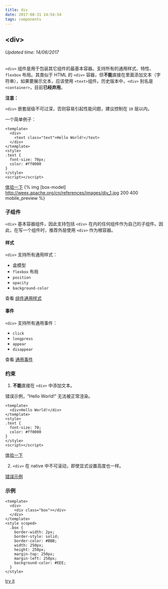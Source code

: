 ```yaml
---
title: div
date: 2017-08-31 14:54:54
tags: components
---
```


## &#60;div&#62;
###### Updated time: 14/06/2017
`<div>` 组件是用于包装其它组件的最基本容器。支持所有的通用样式、特性、`flexbox` 布局。其类似于 HTML 的 `<div>` 容器，但**不能**直接在里面添加文本（字符串），如果要展示文本，应该使用 `<text>`组件。历史版本中，`<div>` 别名是 `<container>`，目前**已经弃用**。

**注意：**

`<div>` 嵌套层级不可过深，否则容易引起性能问题，建议控制在 `10` 层以内。

一个简单例子：
```
<template>
  <div>
    <text class="text">Hello World!</text>
  </div>
</template>
<style>
.text {
  font-size: 70px;
  color: #ff0000
}
</style>
<script></script>
```
[体验一下](http://dotwe.org/vue/ea4f528a0b381640b77ba03fcc69a90a)
{% img [box-model] http://weex.apache.org/cn/references/images/div_1.jpg 200 400 mobile_preview %}


### 子组件
`<div>` 基本容器组件，因此支持包括 `<div>` 在内的任何组件作为自己的子组件。因此，在写一个组件时，推荐外层使用 `<div>` 作为根容器。

#### 样式
`<div>` 支持所有通用样式：

* 盒模型
* `flexbox` 布局
* `position`
* `opacity`
* `background-color`

查看 [组件通用样式](http://weex.apache.org/cn/references/common-style.html)

#### 事件
`<div>` 支持所有通用事件：

* `click`
* `longpress`
* `appear`
* `disappear`

查看 [通用事件](http://weex.apache.org/cn/references/common-event.html)

### 约束
1. **不能**直接在 `<div>` 中添加文本。

  错误示例，“Hello World!” 无法被正常渲染。
  ```
  <template>
    <div>Hello World!</div>
  </template>
  <style>
  .text {
    font-size: 70;
    color: #ff0000
  }
  </style>
  <script></script>
  ```
  [体验一下](http://dotwe.org/vue/541f016de379c8764ddcdd9da0cabc24)

2. `<div>` 在 native 中不可滚动，即使显式设置高度也一样。

  [错误示例](http://dotwe.org/vue/6795753d1a51662b8a7282b129dc7ddf)

  ### 示例
  ```
  <template>
    <div>
      <div class="box"></div>
    </div>
  </template>
  <style scoped>
    .box {
      border-width: 2px;
      border-style: solid;
      border-color: #BBB;
      width: 250px;
      height: 250px;
      margin-top: 250px;
      margin-left: 250px;
      background-color: #EEE;
    }
  </style>
  ```
  [try it](http://dotwe.org/vue/edfbd1806508cb86254b03dc0b8e28ac)